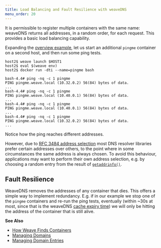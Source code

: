 ```yaml
---
title: Load Balancing and Fault Resilience with weaveDNS
menu_order: 20
---
```




It is permissible to register multiple containers with the same name:
weaveDNS returns all addresses, in a random order, for each request.
This provides a basic load balancing capability.

Expanding the [overview example](/site/weavedns.md), let us start an additional `pingme` container on a second host, and then run
some ping tests.

```
host2$ weave launch $HOST1
host2$ eval $(weave env)
host2$ docker run -dti --name=pingme bash

bash-4.4# ping -nq -c 1 pingme
PING pingme.weave.local (10.32.0.2) 56(84) bytes of data.
...
bash-4.4# ping -nq -c 1 pingme
PING pingme.weave.local (10.40.0.1) 56(84) bytes of data.
...
bash-4.4# ping -nq -c 1 pingme
PING pingme.weave.local (10.40.0.1) 56(84) bytes of data.
...
bash-4.4# ping -nq -c 1 pingme
PING pingme.weave.local (10.32.0.2) 56(84) bytes of data.
...
```

Notice how the ping reaches different addresses.

However, due to
[RFC 3484 address selection](https://tools.ietf.org/html/rfc3484#section-6)
most DNS resolver libraries prefer certain addresses over others, to
the point where in some circumstances the same address is always
chosen. To avoid this behaviour, applications may want to perform
their own address selection, e.g. by choosing a random entry from the
result of
[`getaddrinfo()`](http://pubs.opengroup.org/onlinepubs/9699919799/functions/getaddrinfo.html).

## <a name="fault-resilience"></a>Fault Resilience

WeaveDNS removes the addresses of any container that dies. This offers
a simple way to implement redundancy. E.g. if in our example we stop
one of the `pingme` containers and re-run the ping tests, eventually
(within ~30s at most, since that is the weaveDNS
[cache expiry time](#ttl)) we will only be hitting the address of the
container that is still alive.

**See Also**

 * [How Weave Finds Containers](/site/how-works-weavedns.md)
 * [Managing Domains](/site/weavedns/managing-domains-weavedns.md)
 * [Managing Domain Entries](/site/weavedns/managing-entries-weavedns.md)
